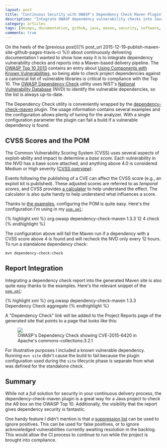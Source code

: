 ```yaml
---
layout: post
title: "Continuous Security with OWASP's Dependency Check Maven Plugin"
description: "Integrate OWASP dependency vulnerability checks into Java projects with Maven plugin"
category: articles
tags: [devops, documentation, github, java, maven, security, software, Spring]
comments: true
---
```


On the heels of the [previous post]({% post_url 2015-12-19-publish-maven-site-github-pages-travis-ci %}) about continuously delivering documentation I wanted to show how easy it is to integrate dependency vulnerability checks and reports into a Maven-based delivery pipeline. The [OWASP Top 10 2013](https://www.owasp.org/index.php/Category:OWASP_Top_Ten_Project) contains an entry about [Using Components with Known Vulnerabilities](https://www.owasp.org/index.php/Top_10_2013-A9-Using_Components_with_Known_Vulnerabilities), so being able to check project dependencies against a canonical list of vulnerable libraries is critical to compliance with the Top 10. The [OWASP Dependency Check](https://www.owasp.org/index.php/OWASP_Dependency_Check) utility uses NIST's [National Vulnerability Database](https://nvd.nist.gov/) (NVD) to identify the vulnerable dependencies, so the list is always up-to-date.

The Dependency Check utility is conveniently wrapped by the [dependency-check-maven](https://jeremylong.github.io/DependencyCheck/dependency-check-maven/) plugin. The usage information contains several examples and the configuration allows plenty of tuning for the analyzer. With a single configuration parameter the plugin can fail a build if a vulnerable dependency is found.

## CVSS Scores and the POM
The Common Vulnerability Scoring System (CVSS) uses several aspects of exploit-ability and impact to determine a _base score_. Each vulnerability in the NVD has a base score attached, and anything above 4.0 is considered Medium or High severity ([CVSS overview](https://nvd.nist.gov/cvss.cfm)).

Events following the publishing of a CVE can affect the CVSS score (e.g., an exploit kit is published). These adjusted scores are referred to as _temporal scores_, and CVSS provides [a calculator](https://nvd.nist.gov/cvss.cfm?calculator&version=2) to help understand the effect. The calculator is also quite handy to help understand what influences a score.

Thanks to [the examples](https://jeremylong.github.io/DependencyCheck/dependency-check-maven/index.html), configuring the POM is quite easy. Here's the configuration I'm using in my [`pom.xml`](https://github.com/lanyonm/playground/blob/7bebfc970608c102b3d6be5951b24f9ba95459a9/pom.xml#L201):

{% highlight xml %}
<project>
    <build>
        <plugins>
            <plugin>
                <groupId>org.owasp</groupId>
                <artifactId>dependency-check-maven</artifactId>
                <version>1.3.3</version>
                <configuration>
                    <cveValidForHours>12</cveValidForHours>
                    <failBuildOnCVSS>4</failBuildOnCVSS>
                </configuration>
                <executions>
                    <execution>
                        <goals>
                            <goal>check</goal>
                        </goals>
                    </execution>
                </executions>
            </plugin>
        </plugins>
    </build>
</project>
{% endhighlight %}

The configuration above will fail the Maven run if a dependency with a CVSS score above 4 is found and will recheck the NVD only every 12 hours. To run a standalone dependency check:

	mvn dependency-check:check

## Report Integration
Integrating a dependency check report into the generated Maven site is also quite easy thanks to the examples. Here's the relevant snippet of the [`pom.xml`](https://github.com/lanyonm/playground/blob/7bebfc970608c102b3d6be5951b24f9ba95459a9/pom.xml#L357):

{% highlight xml %}
<configuration>
    <reportPlugins>
        <plugin>
            <groupId>org.owasp</groupId>
            <artifactId>dependency-check-maven</artifactId>
            <version>1.3.3</version>
            <configuration>
                <name>Dependency Check</name>
            </configuration>
            <reportSets>
                <reportSet>
                    <reports>
                        <report>aggregate</report>
                    </reports>
                </reportSet>
            </reportSets>
        </plugin>
    </reportPlugins>
</configuration>
{% endhighlight %}

A "Dependency Check" link will be added to the Project Reports page of the generated site that points to a page that looks like this:

<div class="center">
  <figure>
    <a href="{{ site.url }}/images/dependency-check-report.png"><img src="{{ site.url }}/images/dependency-check-report.png" /></a>
    <figcaption>OWASP's Dependency Check showing CVE-2015-6420 in Apache's commons-collections:3.2.1</figcaption>
  </figure>
</div>

For illustrative purposes I included a known vulnerable dependency. Running `mvn site` didn't cause the build to fail because the plugin configuration used during the `site` lifecycle phase is separate from what was defined for the standalone check.

## Summary
While not a _full_ solution for security in your continuous delivery process, the dependency-check-maven plugin is a great way for a Java project to check the A9 box on the OWASP Top 10. Additionally, the visibility that the report gives dependency security is fantastic.

One handy feature I didn't mention is that a [suppression list](https://jeremylong.github.io/DependencyCheck/general/suppression.html) can be used to ignore positives. This can be used for false positives, or to ignore acknowledged vulnerabilities currently awaiting resolution in the backlog. This would allow the CI process to continue to run while the project is brought into compliance.
